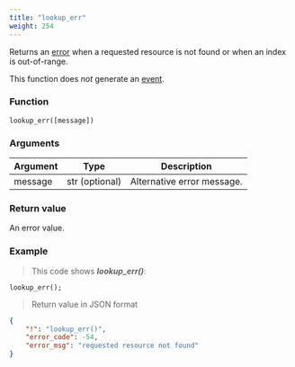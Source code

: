 ```yaml
---
title: "lookup_err"
weight: 254
---
```


Returns an [error](../../data-types/error) when a requested resource is not found or when an index is out-of-range.

This function does *not* generate an [event](../../overview/events).

### Function

`lookup_err([message])`

### Arguments

Argument | Type | Description
-------- | ---- | -----------
message | str (optional) | Alternative error message.

### Return value

An error value.

### Example

> This code shows ***lookup_err()***:

```thingsdb,json_response
lookup_err();
```

> Return value in JSON format

```json
{
    "!": "lookup_err()",
    "error_code": -54,
    "error_msg": "requested resource not found"
}
```
